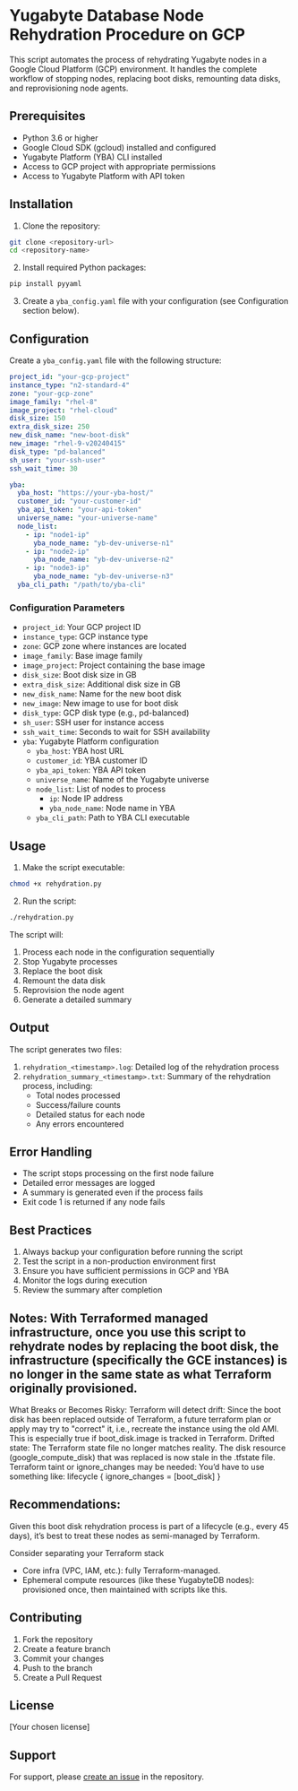 # Yugabyte Database Node Rehydration Procedure on GCP

This script automates the process of rehydrating Yugabyte nodes in a Google Cloud Platform (GCP) environment. It handles the complete workflow of stopping nodes, replacing boot disks, remounting data disks, and reprovisioning node agents.

## Prerequisites

- Python 3.6 or higher
- Google Cloud SDK (gcloud) installed and configured
- Yugabyte Platform (YBA) CLI installed
- Access to GCP project with appropriate permissions
- Access to Yugabyte Platform with API token

## Installation

1. Clone the repository:
```bash
git clone <repository-url>
cd <repository-name>
```

2. Install required Python packages:
```bash
pip install pyyaml
```

3. Create a `yba_config.yaml` file with your configuration (see Configuration section below).

## Configuration

Create a `yba_config.yaml` file with the following structure:

```yaml
project_id: "your-gcp-project"
instance_type: "n2-standard-4"
zone: "your-gcp-zone"
image_family: "rhel-8"
image_project: "rhel-cloud"
disk_size: 150
extra_disk_size: 250
new_disk_name: "new-boot-disk"
new_image: "rhel-9-v20240415"
disk_type: "pd-balanced"
sh_user: "your-ssh-user"
ssh_wait_time: 30

yba:
  yba_host: "https://your-yba-host/"
  customer_id: "your-customer-id"
  yba_api_token: "your-api-token"
  universe_name: "your-universe-name"
  node_list:
    - ip: "node1-ip"
      yba_node_name: "yb-dev-universe-n1"
    - ip: "node2-ip"
      yba_node_name: "yb-dev-universe-n2"
    - ip: "node3-ip"
      yba_node_name: "yb-dev-universe-n3"
  yba_cli_path: "/path/to/yba-cli"
```

### Configuration Parameters

- `project_id`: Your GCP project ID
- `instance_type`: GCP instance type
- `zone`: GCP zone where instances are located
- `image_family`: Base image family
- `image_project`: Project containing the base image
- `disk_size`: Boot disk size in GB
- `extra_disk_size`: Additional disk size in GB
- `new_disk_name`: Name for the new boot disk
- `new_image`: New image to use for boot disk
- `disk_type`: GCP disk type (e.g., pd-balanced)
- `sh_user`: SSH user for instance access
- `ssh_wait_time`: Seconds to wait for SSH availability
- `yba`: Yugabyte Platform configuration
  - `yba_host`: YBA host URL
  - `customer_id`: YBA customer ID
  - `yba_api_token`: YBA API token
  - `universe_name`: Name of the Yugabyte universe
  - `node_list`: List of nodes to process
    - `ip`: Node IP address
    - `yba_node_name`: Node name in YBA
  - `yba_cli_path`: Path to YBA CLI executable

## Usage

1. Make the script executable:
```bash
chmod +x rehydration.py
```

2. Run the script:
```bash
./rehydration.py
```

The script will:
1. Process each node in the configuration sequentially
2. Stop Yugabyte processes
3. Replace the boot disk
4. Remount the data disk
5. Reprovision the node agent
6. Generate a detailed summary

## Output

The script generates two files:
1. `rehydration_<timestamp>.log`: Detailed log of the rehydration process
2. `rehydration_summary_<timestamp>.txt`: Summary of the rehydration process, including:
   - Total nodes processed
   - Success/failure counts
   - Detailed status for each node
   - Any errors encountered

## Error Handling

- The script stops processing on the first node failure
- Detailed error messages are logged
- A summary is generated even if the process fails
- Exit code 1 is returned if any node fails

## Best Practices

1. Always backup your configuration before running the script
2. Test the script in a non-production environment first
3. Ensure you have sufficient permissions in GCP and YBA
4. Monitor the logs during execution
5. Review the summary after completion
## Notes: With Terraformed managed infrastructure, once you use this script to rehydrate nodes by replacing the boot disk, the infrastructure (specifically the GCE instances) is no longer in the same state as what Terraform originally provisioned.
What Breaks or Becomes Risky:
Terraform will detect drift:
Since the boot disk has been replaced outside of Terraform, a future terraform plan or apply may try to "correct" it, i.e., recreate the instance using the old AMI.
This is especially true if boot_disk.image is tracked in Terraform.
Drifted state:
The Terraform state file no longer matches reality. The disk resource (google_compute_disk) that was replaced is now stale in the .tfstate file.
Terraform taint or ignore_changes may be needed:
You’d have to use something like:
lifecycle {
  ignore_changes = [boot_disk]
}
## Recommendations:
Given this boot disk rehydration process is part of a lifecycle (e.g., every 45 days), it’s best to treat these nodes as semi-managed by Terraform.

Consider separating your Terraform stack
- Core infra (VPC, IAM, etc.): fully Terraform-managed.
- Ephemeral compute resources (like these YugabyteDB nodes): provisioned once, then maintained with scripts like this.


## Contributing

1. Fork the repository
2. Create a feature branch
3. Commit your changes
4. Push to the branch
5. Create a Pull Request

## License

[Your chosen license]

## Support

For support, please [create an issue](repository-issues-url) in the repository.

